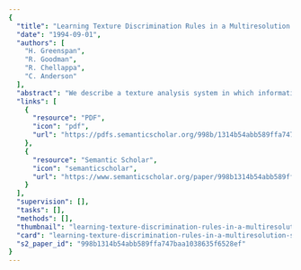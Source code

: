 ```yaml
---
{
  "title": "Learning Texture Discrimination Rules in a Multiresolution System",
  "date": "1994-09-01",
  "authors": [
    "H. Greenspan",
    "R. Goodman",
    "R. Chellappa",
    "C. Anderson"
  ],
  "abstract": "We describe a texture analysis system in which informative discrimination rules are learned from a multiresolution representation of time textured input. The system incorporates unsupervised and supervised learning via statistical machine learning and rule-based neural networks, respectively. The textured input is represented in the frequency-orientation space via a log-Gabor pyramidal decomposition. In the unsupervised learning stage a statistical clustering scheme is used for the quantization of the feature-vector attributes. A supervised stage follows in which labeling of the textured map is achieved using a rule-based network. Simulation results for the texture classification task are given. An application of the system to real-world problems is demonstrated. >",
  "links": [
    {
      "resource": "PDF",
      "icon": "pdf",
      "url": "https://pdfs.semanticscholar.org/998b/1314b54abb589ffa747baa1038635f6528ef.pdf"
    },
    {
      "resource": "Semantic Scholar",
      "icon": "semanticscholar",
      "url": "https://www.semanticscholar.org/paper/998b1314b54abb589ffa747baa1038635f6528ef"
    }
  ],
  "supervision": [],
  "tasks": [],
  "methods": [],
  "thumbnail": "learning-texture-discrimination-rules-in-a-multiresolution-system-thumb.jpg",
  "card": "learning-texture-discrimination-rules-in-a-multiresolution-system-card.jpg",
  "s2_paper_id": "998b1314b54abb589ffa747baa1038635f6528ef"
}
---
```


